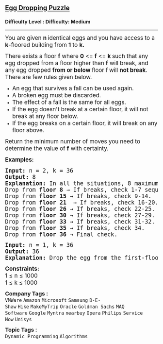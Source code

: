 <h2><a href="https://www.geeksforgeeks.org/problems/egg-dropping-puzzle-1587115620/1">Egg Dropping Puzzle</a></h2><h3>Difficulty Level : Difficulty: Medium</h3><hr><div class="problems_problem_content__Xm_eO"><p><span style="font-size: 14pt;">You are given <strong>n </strong>identical eggs and you have access to a<strong> k</strong>-floored building from&nbsp;<strong>1</strong> to <strong>k.</strong></span></p>
<p><span style="font-size: 14pt;">There exists a floor <strong>f</strong> where <strong>0</strong> &lt;= <strong>f</strong> &lt;= <strong>k </strong>such that any egg dropped from a floor higher than <strong>f</strong>&nbsp;will break, and any egg dropped <strong>from or below </strong>floor f<strong>&nbsp;</strong>will <strong>not break</strong>. <br>There are few rules given below.&nbsp;</span></p>
<ul>
<li><span style="font-size: 14pt;">An egg that survives a fall can be used again.</span></li>
<li><span style="font-size: 14pt;">A broken egg must be discarded.</span></li>
<li><span style="font-size: 14pt;">The effect of a fall is the same for all eggs.</span></li>
<li><span style="font-size: 14pt;">If the egg doesn't break at a certain floor, it will not break at any floor below.</span></li>
<li><span style="font-size: 14pt;">If the egg breaks on a certain floor, it will break on any floor above.</span></li>
</ul>
<p><span style="font-size: 14pt;">Return the minimum number of moves&nbsp;<span style="box-sizing: border-box; margin: 0px; padding: 0px;">you need to determine the value of&nbsp;<strong>f</strong> with certainty</span>.</span></p>
<p><span style="font-size: 14pt;"><strong>Examples:</strong></span></p>
<pre dir="ltr"><span style="font-size: 14pt;"><strong>Input: </strong>n = 2, k = 36</span><br><span style="font-size: 14pt;"><strong>Output: </strong>8</span><br><span style="font-size: 14pt;"><strong>Explanation: </strong>In all the situations, 8 maximum moves are required to find the maximum floor. Following is the strategy to do so:<br></span><span style="font-size: 14pt;">Drop from <strong>floor 8</strong> → If breaks, check 1-7 sequentially.<br></span><span style="font-size: 14pt;">Drop from <strong>floor 15</strong> → If breaks, check 9-14.<br></span><span style="font-size: 14pt;">Drop from <strong>floor 21</strong>  → If breaks, check 16-20.<br></span><span style="font-size: 14pt;">Drop from <strong>floor 26</strong> → If breaks, check 22-25.<br></span><span style="font-size: 14pt;">Drop from <strong>floor 30</strong> → If breaks, check 27-29.<br></span><span style="font-size: 14pt;">Drop from <strong>floor 33</strong> → If breaks, check 31-32.<br></span><span style="font-size: 14pt;">Drop from <strong>floor 35 </strong>→ If breaks, check 34.<br></span><span style="font-size: 14pt;">Drop from <strong>floor 36</strong> → Final check.</span></pre>
<pre><span style="font-size: 14pt;"><strong>Input: </strong>n = 1, k = 36</span><br><span style="font-size: 14pt;"><strong>Output: </strong>36</span><br><span style="font-size: 14pt;"><strong>Explanation: </strong>Drop the egg from the first-floor window; if it survives, drop it from the second-floor window. Continue upward until it breaks. In the worst case, this method may require 36 droppings.</span></pre>
<p><span style="font-size: 14pt;"><strong>Constraints:</strong><br>1 ≤ n ≤&nbsp;1000<br>1 ≤ k ≤ 1000</span></p></div><p><span style=font-size:18px><strong>Company Tags : </strong><br><code>VMWare</code>&nbsp;<code>Amazon</code>&nbsp;<code>Microsoft</code>&nbsp;<code>Samsung</code>&nbsp;<code>D-E-Shaw</code>&nbsp;<code>Hike</code>&nbsp;<code>MakeMyTrip</code>&nbsp;<code>Oracle</code>&nbsp;<code>Goldman Sachs</code>&nbsp;<code>MAQ Software</code>&nbsp;<code>Google</code>&nbsp;<code>Myntra</code>&nbsp;<code>nearbuy</code>&nbsp;<code>Opera</code>&nbsp;<code>Philips</code>&nbsp;<code>Service Now</code>&nbsp;<code>Unisys</code>&nbsp;<br><p><span style=font-size:18px><strong>Topic Tags : </strong><br><code>Dynamic Programming</code>&nbsp;<code>Algorithms</code>&nbsp;